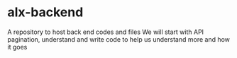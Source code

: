# alx-backend
A repository to host back end codes and files
We will start with API pagination, understand and write code to help us understand more and how it goes
